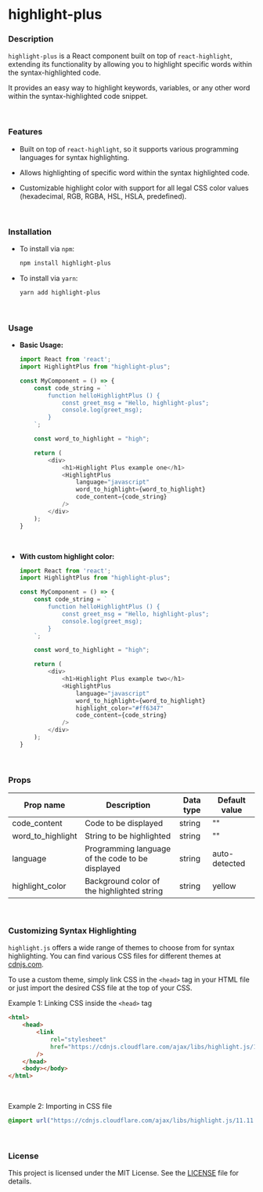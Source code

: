 # highlight-plus

### Description

`highlight-plus` is a React component built on top of `react-highlight`, extending its functionality by allowing you to highlight specific words within the syntax-highlighted code.

It provides an easy way to highlight keywords, variables, or any other word within the syntax-highlighted code snippet.

<br/>

### Features

- Built on top of `react-highlight`, so it supports various programming languages for syntax highlighting.

- Allows highlighting of specific word within the syntax highlighted code.

- Customizable highlight color with support for all legal CSS color values (hexadecimal, RGB, RGBA, HSL, HSLA, predefined).

<br/>


### Installation

- To install via `npm`:
    ```bash
    npm install highlight-plus
    ```

- To install via `yarn`:
    ```bash
    yarn add highlight-plus
    ```

<br/>


### Usage

- **Basic Usage:**

    ```javascript
    import React from 'react';
    import HighlightPlus from "highlight-plus";

    const MyComponent = () => {
        const code_string = `
            function helloHighlightPlus () {
                const greet_msg = "Hello, highlight-plus";
                console.log(greet_msg);
            }
        `;

        const word_to_highlight = "high";

        return (
            <div>
                <h1>Highlight Plus example one</h1>
                <HighlightPlus
                    language="javascript"
                    word_to_highlight={word_to_highlight}
                    code_content={code_string}
                />
            </div>
        );
    }
    ```

<br/>

- **With custom highlight color:**

    ```javascript
    import React from 'react';
    import HighlightPlus from "highlight-plus";

    const MyComponent = () => {
        const code_string = `
            function helloHighlightPlus () {
                const greet_msg = "Hello, highlight-plus";
                console.log(greet_msg);
            }
        `;

        const word_to_highlight = "high";

        return (
            <div>
                <h1>Highlight Plus example two</h1>
                <HighlightPlus
                    language="javascript"
                    word_to_highlight={word_to_highlight}
                    highlight_color="#ff6347"
                    code_content={code_string}
                />
            </div>
        );
    }
    ```

<br/>

### Props

| Prop name | Description | Data type | Default value |
| -- | -- | -- | -- |
| code_content | Code to be displayed | string | "" |
| word_to_highlight | String to be highlighted | string | "" |
| language | Programming language of the code to be displayed | string | auto-detected |
| highlight_color | Background color of the highlighted string | string | yellow | 

<br/>

### Customizing Syntax Highlighting

`highlight.js` offers a wide range of themes to choose from for syntax highlighting. You can find various CSS files for different themes at [cdnjs.com](cdnjs.com/libraries/highlight.js). 

To use a custom theme, simply link CSS in the `<head>` tag in your HTML file or just import the desired CSS file at the top of your CSS.

Example 1: Linking CSS inside the `<head>` tag
```html
<html>
    <head>
        <link 
            rel="stylesheet" 
            href="https://cdnjs.cloudflare.com/ajax/libs/highlight.js/11.11.1/styles/1c-light.min.css" 
        />
    </head>
    <body></body>
</html>
```

<br/>

Example 2: Importing in CSS file
```css
@import url("https://cdnjs.cloudflare.com/ajax/libs/highlight.js/11.11.1/styles/1c-light.min.css");
```


<br />

### License

This project is licensed under the MIT License. See the [LICENSE](LICENSE) file for details.

